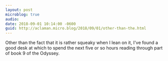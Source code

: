 ```yaml
---
layout: post
microblog: true
audio: 
date: 2018-09-01 10:14:00 -0600
guid: http://aclaman.micro.blog/2018/09/01/other-than-the.html
---
```

Other than the fact that it is rather squeaky when I lean on it, I've found a good desk at which to spend the next five or so hours reading through part of book 9 of the Odyssey.
